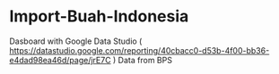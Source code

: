 # Import-Buah-Indonesia
Dasboard with Google Data Studio ( https://datastudio.google.com/reporting/40cbacc0-d53b-4f00-bb36-e4dad98ea46d/page/jrE7C ) 
Data from BPS
